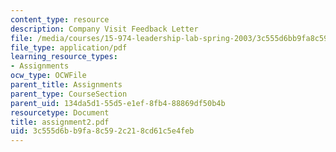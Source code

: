 ```yaml
---
content_type: resource
description: Company Visit Feedback Letter
file: /media/courses/15-974-leadership-lab-spring-2003/3c555d6bb9fa8c592c218cd61c5e4feb_assignment2.pdf
file_type: application/pdf
learning_resource_types:
- Assignments
ocw_type: OCWFile
parent_title: Assignments
parent_type: CourseSection
parent_uid: 134da5d1-55d5-e1ef-8fb4-88869df50b4b
resourcetype: Document
title: assignment2.pdf
uid: 3c555d6b-b9fa-8c59-2c21-8cd61c5e4feb
---
```


